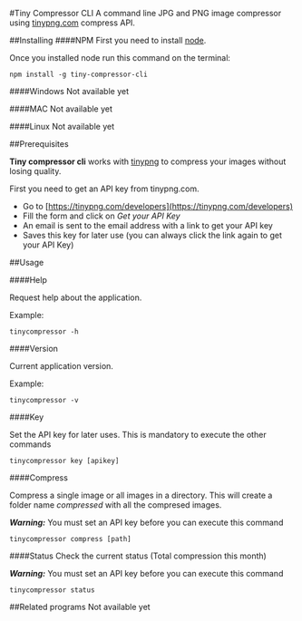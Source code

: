 #Tiny Compressor CLI
A command line JPG and PNG image compressor using [tinypng.com](https://tinypng.com) compress API.

##Installing
####NPM
First you need to install [node](https://nodejs.org/en/).

Once you installed node run this command on the terminal:

    npm install -g tiny-compressor-cli

####Windows
Not available yet

####MAC
Not available yet

####Linux
Not available yet

##Prerequisites

**Tiny compressor cli** works with [tinypng](https://tinypng.com) to compress your images without losing quality.

First you need to get an API key from tinypng.com.

+ Go to [https://tinypng.com/developers](https://tinypng.com/developers)
+ Fill the form and click on *Get your API Key*
+ An email is sent to the email address with a link to get your API key
+ Saves this key for later use (you can always click the link again to get your API Key)


##Usage

####Help

Request help about the application.

Example:

    tinycompressor -h

####Version

Current application version.

Example:

    tinycompressor -v

####Key

Set the API key for later uses. This is mandatory to execute the other commands

    tinycompressor key [apikey]

####Compress

Compress a single image or all images in a directory. This will create a folder name *compressed* with all the compresed images.

***Warning:*** You must set an API key before you can execute this command

    tinycompressor compress [path]

####Status
Check the current status (Total compression this month)

***Warning:*** You must set an API key before you can execute this command

    tinycompressor status

##Related programs
Not available yet
